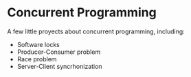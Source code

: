 # Concurrent Programming
A few little proyects about concurrent programming, including:
- Software locks
- Producer-Consumer problem
- Race problem
- Server-Client syncrhonization
